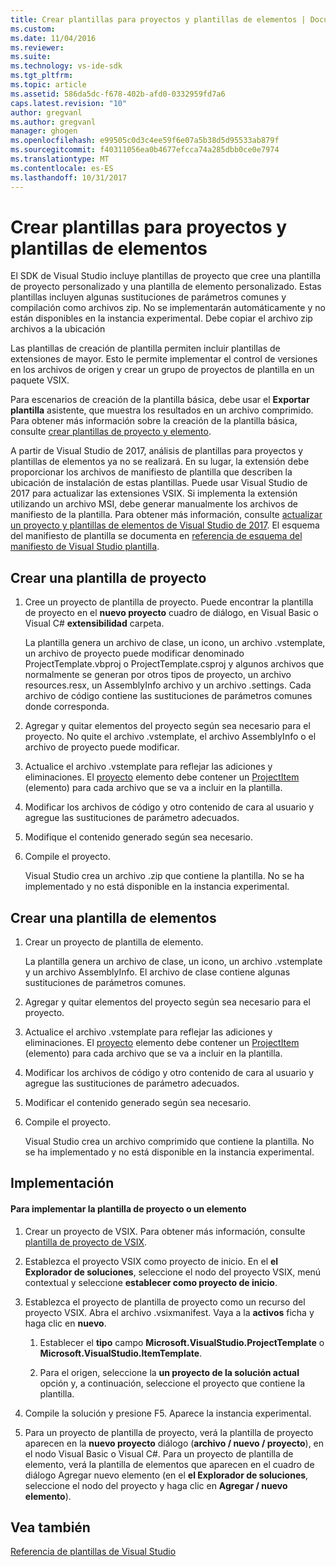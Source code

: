 ```yaml
---
title: Crear plantillas para proyectos y plantillas de elementos | Documentos de Microsoft
ms.custom: 
ms.date: 11/04/2016
ms.reviewer: 
ms.suite: 
ms.technology: vs-ide-sdk
ms.tgt_pltfrm: 
ms.topic: article
ms.assetid: 586da5dc-f678-402b-afd0-0332959fd7a6
caps.latest.revision: "10"
author: gregvanl
ms.author: gregvanl
manager: ghogen
ms.openlocfilehash: e99505c0d3c4ee59f6e07a5b38d5d95533ab879f
ms.sourcegitcommit: f40311056ea0b4677efcca74a285dbb0ce0e7974
ms.translationtype: MT
ms.contentlocale: es-ES
ms.lasthandoff: 10/31/2017
---
```

# <a name="creating-custom-project-and-item-templates"></a>Crear plantillas para proyectos y plantillas de elementos
El SDK de Visual Studio incluye plantillas de proyecto que cree una plantilla de proyecto personalizado y una plantilla de elemento personalizado. Estas plantillas incluyen algunas sustituciones de parámetros comunes y compilación como archivos zip. No se implementarán automáticamente y no están disponibles en la instancia experimental. Debe copiar el archivo zip archivos a la ubicación  
  
 Las plantillas de creación de plantilla permiten incluir plantillas de extensiones de mayor. Esto le permite implementar el control de versiones en los archivos de origen y crear un grupo de proyectos de plantilla en un paquete VSIX.  
  
 Para escenarios de creación de la plantilla básica, debe usar el **Exportar plantilla** asistente, que muestra los resultados en un archivo comprimido. Para obtener más información sobre la creación de la plantilla básica, consulte [crear plantillas de proyecto y elemento](../ide/creating-project-and-item-templates.md).  
  
 A partir de Visual Studio de 2017, análisis de plantillas para proyectos y plantillas de elementos ya no se realizará. En su lugar, la extensión debe proporcionar los archivos de manifiesto de plantilla que describen la ubicación de instalación de estas plantillas. Puede usar Visual Studio de 2017 para actualizar las extensiones VSIX. Si implementa la extensión utilizando un archivo MSI, debe generar manualmente los archivos de manifiesto de la plantilla. Para obtener más información, consulte [actualizar un proyecto y plantillas de elementos de Visual Studio de 2017](../extensibility/upgrading-custom-project-and-item-templates-for-visual-studio-2017.md). El esquema del manifiesto de plantilla se documenta en [referencia de esquema del manifiesto de Visual Studio plantilla](../extensibility/visual-studio-template-manifest-schema-reference.md).  
  
## <a name="creating-a-project-template"></a>Crear una plantilla de proyecto  
  
1.  Cree un proyecto de plantilla de proyecto. Puede encontrar la plantilla de proyecto en el **nuevo proyecto** cuadro de diálogo, en Visual Basic o Visual C# **extensibilidad** carpeta.  
  
     La plantilla genera un archivo de clase, un icono, un archivo .vstemplate, un archivo de proyecto puede modificar denominado ProjectTemplate.vbproj o ProjectTemplate.csproj y algunos archivos que normalmente se generan por otros tipos de proyecto, un archivo resources.resx, un AssemblyInfo archivo y un archivo .settings. Cada archivo de código contiene las sustituciones de parámetros comunes donde corresponda.  
  
2.  Agregar y quitar elementos del proyecto según sea necesario para el proyecto. No quite el archivo .vstemplate, el archivo AssemblyInfo o el archivo de proyecto puede modificar.  
  
3.  Actualice el archivo .vstemplate para reflejar las adiciones y eliminaciones. El [proyecto](../extensibility/project-element-visual-studio-templates.md) elemento debe contener un [ProjectItem](../extensibility/projectitem-element-visual-studio-item-templates.md) (elemento) para cada archivo que se va a incluir en la plantilla.  
  
4.  Modificar los archivos de código y otro contenido de cara al usuario y agregue las sustituciones de parámetro adecuados.  
  
5.  Modifique el contenido generado según sea necesario.  
  
6.  Compile el proyecto.  
  
     Visual Studio crea un archivo .zip que contiene la plantilla. No se ha implementado y no está disponible en la instancia experimental.  
  
## <a name="creating-an-item-template"></a>Crear una plantilla de elementos  
  
1.  Crear un proyecto de plantilla de elemento.  
  
     La plantilla genera un archivo de clase, un icono, un archivo .vstemplate y un archivo AssemblyInfo. El archivo de clase contiene algunas sustituciones de parámetros comunes.  
  
2.  Agregar y quitar elementos del proyecto según sea necesario para el proyecto.  
  
3.  Actualice el archivo .vstemplate para reflejar las adiciones y eliminaciones. El [proyecto](../extensibility/project-element-visual-studio-templates.md) elemento debe contener un [ProjectItem](../extensibility/projectitem-element-visual-studio-item-templates.md) (elemento) para cada archivo que se va a incluir en la plantilla.  
  
4.  Modificar los archivos de código y otro contenido de cara al usuario y agregue las sustituciones de parámetro adecuados.  
  
5.  Modificar el contenido generado según sea necesario.  
  
6.  Compile el proyecto.  
  
     Visual Studio crea un archivo comprimido que contiene la plantilla. No se ha implementado y no está disponible en la instancia experimental.  
  
## <a name="deployment"></a>Implementación  
  
#### <a name="to-deploy-the-project-or-item-template"></a>Para implementar la plantilla de proyecto o un elemento  
  
1.  Crear un proyecto de VSIX. Para obtener más información, consulte [plantilla de proyecto de VSIX](../extensibility/vsix-project-template.md).  
  
2.  Establezca el proyecto VSIX como proyecto de inicio. En el **el Explorador de soluciones**, seleccione el nodo del proyecto VSIX, menú contextual y seleccione **establecer como proyecto de inicio**.  
  
3.  Establezca el proyecto de plantilla de proyecto como un recurso del proyecto VSIX. Abra el archivo .vsixmanifest. Vaya a la **activos** ficha y haga clic en **nuevo**.  
  
    1.  Establecer el **tipo** campo **Microsoft.VisualStudio.ProjectTemplate** o **Microsoft.VisualStudio.ItemTemplate**.  
  
    2.  Para el origen, seleccione la **un proyecto de la solución actual** opción y, a continuación, seleccione el proyecto que contiene la plantilla.  
  
4.  Compile la solución y presione F5. Aparece la instancia experimental.  
  
5.  Para un proyecto de plantilla de proyecto, verá la plantilla de proyecto aparecen en la **nuevo proyecto** diálogo (**archivo / nuevo / proyecto**), en el nodo Visual Basic o Visual C#. Para un proyecto de plantilla de elemento, verá la plantilla de elementos que aparecen en el cuadro de diálogo Agregar nuevo elemento (en el **el Explorador de soluciones**, seleccione el nodo del proyecto y haga clic en **Agregar / nuevo elemento**).  
  
## <a name="see-also"></a>Vea también  
 [Referencia de plantillas de Visual Studio](../ide/visual-studio-template-reference.md)
